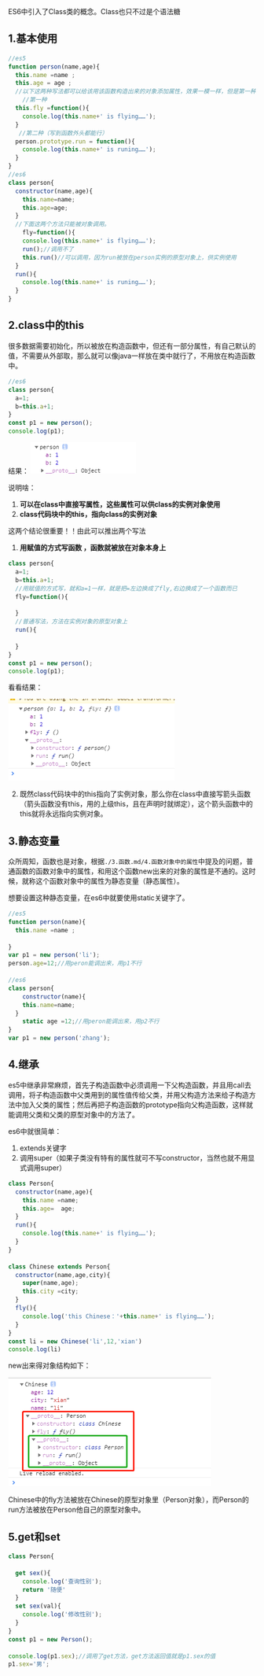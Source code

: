 ES6中引入了Class类的概念。Class也只不过是个语法糖

## 1.基本使用

```javascript
//es5
function person(name,age){
  this.name =name ;
  this.age = age ;
  //以下这两种写法都可以给该用该函数构造出来的对象添加属性，效果一模一样，但是第一种是放在对象本身上，第二种是放在对象的原型对象上
  	//第一种
  this.fly =function(){
    console.log(this.name+' is flying……');
  }
   //第二种（写到函数外头都能行）
  person.prototype.run = function(){
    console.log(this.name+' is runing……');
  }
}
//es6
class person{
  constructor(name,age){
    this.name=name;
    this.age=age;
  }
  //下面这两个方法只能被对象调用。
    fly=function(){
    console.log(this.name+' is flying……');
    run();//调用不了
    this.run()//可以调用，因为run被放在person实例的原型对象上，供实例使用
  }
  run(){
    console.log(this.name+' is runing……');
  }
}

```

## 2.class中的this

很多数据需要初始化，所以被放在构造函数中，但还有一部分属性，有自己默认的值，不需要从外部取，那么就可以像java一样放在类中就行了，不用放在构造函数中。

```javascript
//es6
class person{
  a=1;
  b=this.a+1;
}
const p1 = new person();
console.log(p1);

```
结果：
![image-20210326105916036](assets/image-20210326105916036.png)

说明啥：

1. **可以在class中直接写属性，这些属性可以供class的实例对象使用**
2. **class代码块中的this，指向class的实例对象**

这两个结论很重要！！由此可以推出两个写法

1. **用赋值的方式写函数 ，函数就被放在对象本身上**

```javascript
class person{
  a=1;
  b=this.a+1;
  //用赋值的方式写，就和a=1一样，就是把=左边换成了fly,右边换成了一个函数而已
  fly=function(){
      
  }
  //普通写法，方法在实例对象的原型对象上
  run(){
      
  }
}
const p1 = new person();
console.log(p1);
```

看看结果：

![image-20210326111226096](assets/image-20210326111226096.png)

2. 既然class代码块中的this指向了实例对象，那么你在class中直接写箭头函数（箭头函数没有this，用的上级this，且在声明时就绑定），这个箭头函数中的this就将永远指向实例对象。




## 3.静态变量

众所周知，函数也是对象，根据`./3.函数.md/4.函数对象中的属性`中提及的问题，普通函数的函数对象中的属性，和用这个函数new出来的对象的属性是不通的。这时候，就称这个函数对象中的属性为静态变量（静态属性）。

想要设置这种静态变量，在es6中就要使用static关键字了。

```javascript
//es5
function person(name){
  this.name =name ;
   
}
var p1 = new person('li');
person.age=12;//用peron能调出来，用p1不行

//es6
class person{
    constructor(name){
    this.name=name;
  }
    static age =12;//用peron能调出来，用p2不行
}
var p1 = new person('zhang');
```

## 4.继承

es5中继承非常麻烦，首先子构造函数中必须调用一下父构造函数，并且用call去调用，将子构造函数中父类用到的属性值传给父类，并用父构造方法来给子构造方法中加入父类的属性；然后再把子构造函数的prototype指向父构造函数，这样就能调用父类和父类的原型对象中的方法了。

es6中就很简单：

1. extends关键字
2. 调用super（如果子类没有特有的属性就可不写constructor，当然也就不用显式调用super）

```javascript
class Person{
  constructor(name,age){
    this.name =name;
    this.age=  age;
  }
  run(){
    console.log(this.name+' is flying……');
  }
}

class Chinese extends Person{
  constructor(name,age,city){
    super(name,age);
    this.city =city;
  }
  fly(){
    console.log('this Chinese：'+this.name+' is flying……');
  }
}
const li = new Chinese('li',12,'xian')
console.log(li)
```

new出来得对象结构如下：

![image-20210322120654220](assets/image-20210322120654220.png)

Chinese中的fly方法被放在Chinese的原型对象里（Person对象），而Person的run方法被放在Person他自己的原型对象中。

## 5.get和set

```javascript
class Person{

  get sex(){
    console.log('查询性别');  
    return '随便'
  }
  set sex(val){
    console.log('修改性别');
  }
}
const p1 = new Person();

console.log(p1.sex);//调用了get方法，get方法返回值就是p1.sex的值
p1.sex='男';
```

